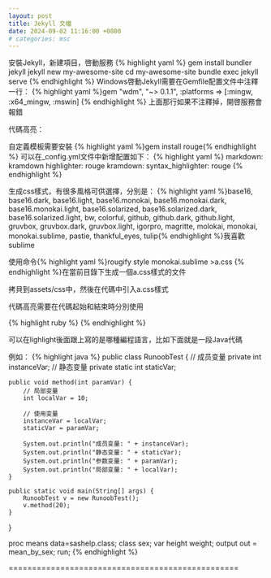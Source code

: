 ```yaml
---
layout: post
title: Jekyll 文檔
date: 2024-09-02 11:16:00 +0800
# categories: msc
---
```

安裝Jekyll，新建項目，啓動服務
{% highlight yaml %}
  gem install bundler jekyll
  jekyll new my-awesome-site
  cd my-awesome-site
  bundle exec jekyll serve
{% endhighlight %}
Windows啓動Jekyll需要在Gemfile配置文件中注釋一行：
{% highlight yaml %}gem "wdm", "~> 0.1.1", :platforms => [:mingw, :x64_mingw, :mswin]
{% endhighlight %}
上面那行如果不注釋掉，開啓服務會報錯

代碼高亮：

自定義模板需要安裝
{% highlight yaml %}gem install rouge{% endhighlight %}
可以在_config.yml文件中新增配置如下：
{% highlight yaml %}
markdown: kramdown
highlighter: rouge
kramdown:
  syntax_highlighter: rouge
{% endhighlight %}

生成css樣式，有很多風格可供選擇，分別是： {% highlight yaml %}base16, base16.dark, base16.light, base16.monokai, base16.monokai.dark, base16.monokai.light,
base16.solarized, base16.solarized.dark, base16.solarized.light, bw, colorful, github, github.dark, github.light, gruvbox, 
gruvbox.dark, gruvbox.light, igorpro, magritte, molokai, monokai, monokai.sublime, pastie, thankful_eyes, tulip{% endhighlight %}我喜歡sublime

使用命令{% highlight yaml %}rougify style monokai.sublime >a.css {% endhighlight %}在當前目錄下生成一個a.css樣式的文件

拷貝到assets/css中，然後在代碼中引入a.css樣式

代碼高亮需要在代碼起始和結束時分別使用

{% highlight ruby %} {% endhighlight %}

可以在lighlight後面跟上寫的是哪種編程語言，比如下面就是一段Java代碼

例如：
{% highlight java %}
public class RunoobTest {
    // 成员变量
    private int instanceVar;
    // 静态变量
    private static int staticVar;
    
    public void method(int paramVar) {
        // 局部变量
        int localVar = 10;
        
        // 使用变量
        instanceVar = localVar;
        staticVar = paramVar;
        
        System.out.println("成员变量: " + instanceVar);
        System.out.println("静态变量: " + staticVar);
        System.out.println("参数变量: " + paramVar);
        System.out.println("局部变量: " + localVar);
    }
    
    public static void main(String[] args) {
        RunoobTest v = new RunoobTest();
        v.method(20);
    }
}

proc means data=sashelp.class;
    class sex;
    var height weight;
    output out = mean_by_sex;
  run;
 {% endhighlight %}
 

=================================================


 



